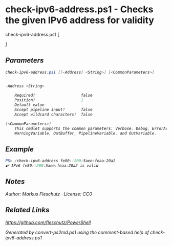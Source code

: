 # check-ipv6-address.ps1 - Checks the given IPv6 address for validity

check-ipv6-address.ps1 [<Address>]

## Parameters
```powershell
check-ipv6-address.ps1 [[-Address] <String>] [<CommonParameters>]


-Address <String>
    
    Required?                    false
    Position?                    1
    Default value                
    Accept pipeline input?       false
    Accept wildcard characters?  false

[<CommonParameters>]
    This cmdlet supports the common parameters: Verbose, Debug, ErrorAction, ErrorVariable, WarningAction, 
    WarningVariable, OutBuffer, PipelineVariable, and OutVariable.
```

## Example
```powershell
PS>./check-ipv6-address fe80::200:5aee:feaa:20a2
✔️ IPv6 fe80::200:5aee:feaa:20a2 is valid
```


## Notes
Author: Markus Fleschutz · License: CC0

## Related Links
https://github.com/fleschutz/PowerShell

*Generated by convert-ps2md.ps1 using the comment-based help of check-ipv6-address.ps1*
